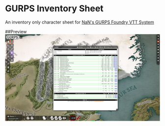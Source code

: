 # GURPS Inventory Sheet
An inventory only character sheet for [NaN's GURPS Foundry VTT System](https://github.com/crnormand/gurps)

##Preview
![Preview](https://raw.githubusercontent.com/rinickolous/gurps-shop/main/preview.jpg)
